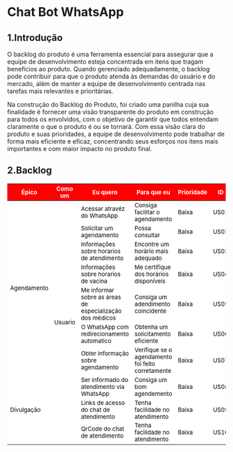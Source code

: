 # Chat Bot WhatsApp

## 1.Introdução
O backlog do produto é uma ferramenta essencial para assegurar que a equipe de desenvolvimento esteja concentrada em itens que tragam benefícios ao produto. Quando gerenciado adequadamente, o backlog pode contribuir para que o produto atenda às demandas do usuário e do mercado, além de manter a equipe de desenvolvimento centrada nas tarefas mais relevantes e prioritárias.

Na construção do Backlog do Produto, foi criado uma panilha cuja sua finalidade é  fornecer uma visão transparente do produto em construção para todos os envolvidos, com o objetivo de garantir que todos entendam claramente o que o produto é ou se tornará. Com essa visão clara do produto e suas prioridades, a equipe de desenvolvimento pode trabalhar de forma mais eficiente e eficaz, concentrando seus esforços nos itens mais importantes e com maior impacto no produto final.

## 2.Backlog 


<table>
    <thead>
                    <meta charset="UTF-8">
                <meta name="viewport" content="width=device-width, initial-scale=1.0">
                <style>
                        tr{
                            font-size: 10pt;
                            background-color: white;
                            color: black;
                        }
                        th{
                            font-size: 10pt;
                            background-color: red;
                            color: white;
                        }
                        td{
                            font-size: 10pt;
                        }
                </style>
        <tr>
            <th>Épico</th>
            <th>Como um</th>
            <th>Eu quero </th>
            <th>Para que eu</th>
            <th>Prioridade</th>
            <th>ID</th>
        </tr>
    <thead>
    <tbody>
    <tr>
    <td rowspan="9" class="column"> Agendamento</td>
    </tr>
        <tr>
            <td rowspan="22" class="column">Usuario</td>
        </tr>
        <tr>
            <td rowspan="1" class="column">Acessar atravéz do WhatsApp</td>
            <td class="column">Consiga facilitar o agendamento</td>
            <td> Baixa</td>
            <td>US01</td>
        </tr>    
          <tr>
            <td rowspan="1" class="column">Solicitar um agendamento </td>
            <td class="column">Possa consultar  </td>
            <td> Baixa</td>
            <td>US02</td>
        </tr> 
       <tr>
            <td rowspan="1" class="column">Informações sobre horarios de atendimento </td>
            <td class="column">Encontre um horário mais adequado</td>
            <td> Baixa</td>
            <td>US03</td>
        </tr> 
      <tr>
            <td rowspan="1" class="column">Informações sobre horarios de vacina</td>
            <td class="column">Me certifique dos horários disponíveis  </td>
            <td> Baixa</td>
            <td>US04</td>
        </tr>     
     <tr>
            <td rowspan="1" class="column">Me informar sobre as áreas de especialização dos médicos</td>
            <td class="column">Consiga um adendimento coincidente </td>
            <td> Baixa</td>
            <td>US05</td>
        </tr>    
        <tr>
            <td rowspan="1" class="column">O WhatsApp com redirecionamento automatico </td>
            <td class="column">Obtenha um solicitamento eficiente </td>
            <td> Baixa</td>
            <td>US06</td>
        </tr>     
        <tr>
            <td rowspan="1" class="column">Obter informação sobre agendamento</td>
            <td class="column">Verifique se o agendamento foi feito corretamente</td>
            <td> Baixa</td>
            <td>US07</td>
        </tr>    
        <tr>
            <td rowspan="8" class="column">Divulgação</td>
        </tr>
        <tr>
            <td rowspan="1" class="column">Ser informado do atendimento via WhatsApp</td>
            <td class="column">Consiga um bom agendemento</td>
            <td> Baixa</td>
            <td>US08</td>
        </tr> 
          <tr>
            <td rowspan="1" class="column">Links de acesso do chat de atendimento</td>
            <td class="column">Tenha facilidade no atendimento</td>
            <td> Baixa</td>
            <td>US09</td>
        </tr> 
      <tr>
            <td rowspan="1" class="column">QrCode do chat de atendimento</td>
            <td class="column">Tenha facilidade no atendimento</td>
            <td> Baixa</td>
            <td>US10</td>                                                                         
    </tbody>
</table>